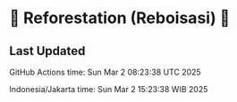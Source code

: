 
# 🌳 Reforestation (Reboisasi) 🌲

## Last Updated

GitHub Actions time: Sun Mar  2 08:23:38 UTC 2025

Indonesia/Jakarta time: Sun Mar  2 15:23:38 WIB 2025
